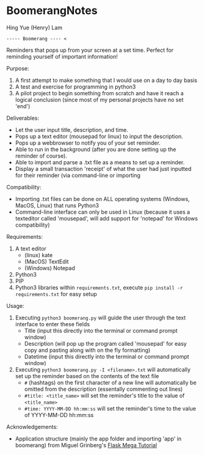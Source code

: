 # BoomerangNotes
Hing Yue (Henry) Lam

` ----- Boomerang ---- < `

Reminders that pops up from your screen at a set time. Perfect for reminding yourself of important information!

Purpose:
 1. A first attempt to make something that I would use on a day to day basis
 2. A test and exercise for programming in python3
 3. A pilot project to begin something from scratch and have it reach a logical conclusion (since most of my personal projects have no set 'end')

Deliverables:
 * Let the user input title, description, and time.
 * Pops up a text editor (mousepad for linux) to input the description.
 * Pops up a webbrowser to notify you of your set reminder.
 * Able to run in the background (after you are done setting up the reminder of course).
 * Able to import and parse a .txt file as a means to set up a reminder.
 * Display a small transaction 'receipt' of what the user had just inputted for their reminder (via command-line or importing

Compatibility:
 * Importing .txt files can be done on ALL operating systems (Windows, MacOS, Linux) that runs Python3
 * Command-line interface can only be used in Linux (because it uses a texteditor called 'mousepad', will add support for 'notepad' for Windows compatibility)

Requirements:
1. A text editor
	* (linux) kate
	* (MacOS) TextEdit
	* (Windows) Notepad
2. Python3
3. PIP
4. Python3 libraries within `requirements.txt`, execute `pip install -r requirements.txt` for easy setup

Usage:
1. Executing `python3 boomerang.py` will guide the user through the text interface to enter these fields
	* Title (input this directly into the terminal or command prompt window)
	* Description (will pop up the program called 'mousepad' for easy copy and pasting along with on the fly formatting)
	* Datetime (input this directly into the terminal or command prompt window)
2. Executing `python3 boomerang.py -I <filename>.txt` will automatically set up the reminder based on the contents of the text file
	* `#` (hashtags) on the first character of a new line will automatically be omitted from the description (essentally commenting out lines)
	* `#title: <title_name>` will set the reminder's title to the value of `<title_name>`
	* `#time: YYYY-MM-DD hh:mm:ss` will set the reminder's time to the value of YYYY-MM-DD hh:mm:ss

Acknowledgements:
 * Application structure (mainly the app folder and importing 'app' in boomerang) from Miguel Grinberg's [Flask Mega Tutorial](https://blog.miguelgrinberg.com/post/the-flask-mega-tutorial-part-i-hello-world)

